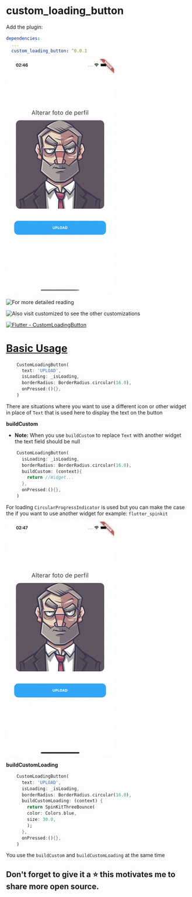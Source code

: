 # custom_loading_button 

Add the plugin:

```yaml
dependencies:
  ...
  custom_loading_button: ^0.0.1
```
 
![](/screenshots/demo1.gif)

![For more detailed reading](https://github-readme-medium-recent-article.vercel.app/medium/@edvaldonuniomartins/flutter-customloadingbutton-93a4c76b31d0)

![Also visit customized to see the other customizations](https://github.com/EdvaldoMartins/customized)

<a target="_blank" href="https://github-readme-medium-recent-article.vercel.app/medium/@edvaldonuniomartins/flutter-customloadingbutton-93a4c76b31d0"><img src="https://github-readme-medium-recent-article.vercel.app/medium/@edvaldonuniomartins/flutter-customloadingbutton-93a4c76b31d0" alt="Flutter - CustomLoadingButton"> 

# Basic Usage 

```dart
    CustomLoadingButton(
      text: 'UPLOAD',
      isLoading: _isLoading,
      borderRadius: BorderRadius.circular(16.0), 
      onPressed:(){},
    )
```

There are situations where you want to use a different icon or other widget in place of ```Text``` that is used here to display the text on the button

**buildCustom**
  - **Note:** When you use ```buildCustom``` to replace ```Text``` with another widget the text field should be null

```dart
    CustomLoadingButton( 
      isLoading: _isLoading,
      borderRadius: BorderRadius.circular(16.0),
      buildCustom: (context){
        return //Widget...
      },
      onPressed:(){},
    )
```
For loading ```CircularProgressIndicator``` is used but you can make the case the if you want to use another widget for example: ```flutter_spinkit```

![](/screenshots/demo2.gif)

**buildCustomLoading**

```dart
    CustomLoadingButton(
      text: 'UPLOAD',
      isLoading: _isLoading,
      borderRadius: BorderRadius.circular(16.0),
      buildCustomLoading: (context) {
        return SpinKitThreeBounce(
        color: Colors.blue,
        size: 30.0,
        );
      },
      onPressed:(){},
    )
```

You use the ```buildCustom``` and ```buildCustomLoading``` at the same time

## Don't forget to give it a ⭐ this motivates me to share more open source.
